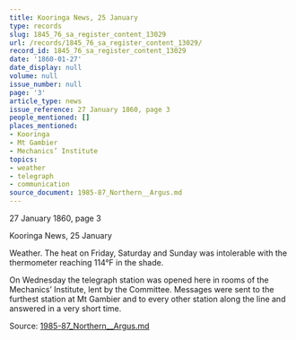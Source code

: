 ```yaml
---
title: Kooringa News, 25 January
type: records
slug: 1845_76_sa_register_content_13029
url: /records/1845_76_sa_register_content_13029/
record_id: 1845_76_sa_register_content_13029
date: '1860-01-27'
date_display: null
volume: null
issue_number: null
page: '3'
article_type: news
issue_reference: 27 January 1860, page 3
people_mentioned: []
places_mentioned:
- Kooringa
- Mt Gambier
- Mechanics’ Institute
topics:
- weather
- telegraph
- communication
source_document: 1985-87_Northern__Argus.md
---
```


27 January 1860, page 3

Kooringa News, 25 January

Weather.  The heat on Friday, Saturday and Sunday was intolerable with the thermometer reaching 114°F in the shade.

On Wednesday the telegraph station was opened here in rooms of the Mechanics’ Institute, lent by the Committee.  Messages were sent to the furthest station at Mt Gambier and to every other station along the line and answered in a very short time.

Source: [1985-87_Northern__Argus.md](/downloads/markdown/1985-87_Northern__Argus.md)
